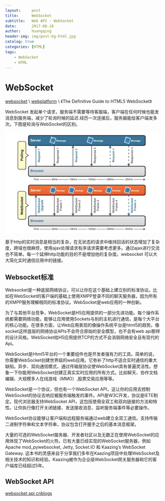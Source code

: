 ```yaml
---
layout:     post
title:      WebSocket
subtitle:   Web API - WebSocket
date:       2017-08-10
author:     huangqing
header-img: img/post-bg-html.jpg
catalog: true
categories: [HTML]
tags:
    - WebSocket
    - HTML
---
```


# WebSocket

[websocket](http://www.websocket.org/ )  \  [webplatform](http://webplatform.org )  \ 《The Definitive Guide to HTML5 WebSocket》

WebSocket 发起单个请求，服务端不需要等待客服端，客户端在任何时候也能发消息到服务端，减少了轮询时候的延迟.经历一次连接后，服务器能给客户端发多次。下图是轮询与WebSocket的区别。

![websocket](/images/html5/417688-20160405225318406-2127282161.jpg)

基于http的实时消息是相当的复杂，在无状态的请求中维持回话的状态增加了复杂度，跨域也很麻烦，使用ajax处理请求有序请求需要考虑更多。通过ajax进行交流也不简单。每一个延伸http功能的目的不是增加他的复杂度。websocket 可以大大简化实时通信应用中的链接。
 
## Websocket标准

Websocket是一种底层网络协议，可以让你在这个基础上建立别的标准协议。比如在WebSocket的客户端的基础上使用XMPP登录不同的聊天服务器，因为所有的XMPP服务理解相同的标准协议。WebSocket是web应用的一种创新。
 
为了与其他平台竞争，WebSocket是H5应用提供的一部分先进功能。每个操作系统都需要网络功能，能够让应用使用Sockets与别的主机进行通信，是每个大平台的核心功能。在很多方面，让Web应用表现的像操作系统平台是html5的趋势。像socket这样底层的网络协议APIs不会符合原始的安全模型，也不会有web api那样的设计风格。WebSocket给H5应用提供TCP的方式不会消弱网络安全且有现代的Api。    
 
WebSocket是Html5平台的一个重要组件也是开发者强有力的工具。简单的说，你需要WebSocket创建世界级的web应用。它弥补了http不适合实时通信的重大缺陷。异步、双向通信模式，通过传输层协议使WebSocket具有普遍灵活性。想象一下你能用WebSocket创建正真实实时应用的所有方式。比如聊天、协作文档编辑、大规模多人在线游戏（MMO）,股票交易应用等等。
 
WebSocket是一个协议，但也有一个WebSocket API，这让你的应用去控制WebSocket的协议去响应被服务端触发的事件。API是W3C开发，协议是IETE制定。现代浏览器支持WebSocket API，这包括使用全双工和双向链接的方法和特性。让你执行像打开关闭链接、发送接收消息、监听服务端事件等必要操作。
 
WebSocket协议能够让客户端和远程服务端通过web建立全双工通信。支持传输二进制字符串和文本字符串，协议包含打开握手之后的基本消息框架。
 
大量的可选的WebSocket服务器、开发者社区以及无数正在使用WebSocket的应用体现了WebSocket的火热，已有大量已经实现的WebSocket服务器，例如Apache mod_pywebsocket, Jetty, Socket.IO 和 Kaazing’s WebSocket Gateway. 这本书的灵感来自于分享我们多年在Kaazing项目中处理WebSocket及相关技术的知识和经验。Kaazing被作为企业级WebSocket网关服务器和它的客户端库已经超过5年。

## WebSocket API

[websocket api cnblogs](http://www.cnblogs.com/stoneniqiu/p/5373993.html)